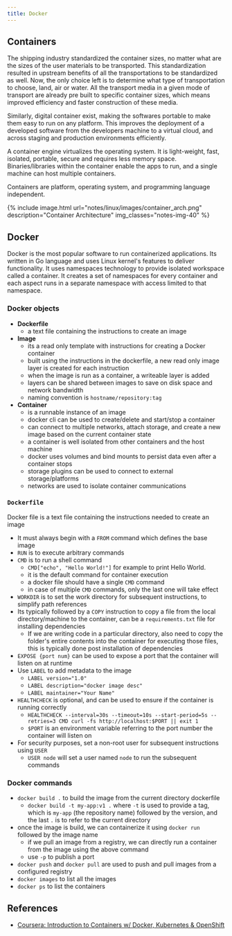 ```yaml
---
title: Docker
---
```


## Containers
The shipping industry standardized the container sizes, no matter what are the sizes of the user materials to be transported. This standardization resulted in upstream benefits of all the transportations to be standardized as well. Now, the only choice left is to determine what type of transportation to choose, land, air or water. All the transport media in a given mode of transport are already pre built to specific container sizes, which means improved efficiency and faster construction of these media.

Similarly, digital container exist, making the softwares portable to make them easy to run on any platform. This improves the deployment of a developed software from the developers machine to a virtual cloud, and across staging and production environments efficiently.

A container engine virtualizes the operating system. It is light-weight, fast, isolated, portable, secure and requires less memory space. Binaries/libraries within the container enable the apps to run, and a single machine can host multiple containers.

Containers are platform, operating system, and programming language independent.

{% include image.html url="notes/linux/images/container_arch.png" description="Container Architecture" img_classes="notes-img-40" %}

## Docker
Docker is the most popular software to run containerized applications. Its written in Go language and uses Linux kernel's features to deliver functionality. It uses namespaces technology to provide isolated workspace called a container. It creates a set of namespaces for every container and each aspect runs in a separate namespace with access limited to that namespace.

### Docker objects
* **Dockerfile**
    * a text file containing the instructions to create an image
* **Image**
    * its a read only template with instructions for creating a Docker container
    * built using the instructions in the dockerfile, a new read only image layer is created for each instruction
    * when the image is run as a container, a writeable layer is added
    * layers can be shared between images to save on disk space and network bandwidth
    * naming convention is `hostname/repository:tag`
* **Container**
    * is a runnable instance of an image
    * docker cli can be used to create/delete and start/stop a container
    * can connect to multiple networks, attach storage, and create a new image based on the current container state
    * a container is well isolated from other containers and the host machine
    * docker uses volumes and bind mounts to persist data even after a container stops
    * storage plugins can be used to connect to external storage/platforms
    * networks are used to isolate container communications

### `Dockerfile`
Docker file is a text file containing the instructions needed to create an image
* It must always begin with a `FROM` command which defines the base image
* `RUN` is to execute arbitrary commands
* `CMD` is to run a shell command
    * `CMD["echo", "Hello World!"]` for example to print Hello World.
    * it is the default command for container execution
    * a docker file should have a single `CMD` command
    * in case of multiple `CMD` commands, only the last one will take effect
* `WORKDIR` is to set the work directory for subsequent instructions, to simplify path references
* Its typically followed by a `COPY` instruction to copy a file from the local directory/machine to the container, can be a `requirements.txt` file for installing dependencies
    * If we are writing code in a particular directory, also need to copy the folder's entire contents into the container for executing those files, this is typically done post installation of dependencies
* `EXPOSE {port num}` can be used to expose a port that the container will listen on at runtime
* Use `LABEL` to add metadata to the image
    * `LABEL version="1.0"`
    * `LABEL description="docker image desc"`
    * `LABEL maintainer="Your Name"`
* `HEALTHCHECK` is optional, and can be used to ensure if the container is running correctly
    * `HEALTHCHECK --interval=30s --timeout=10s --start-period=5s --retries=3 CMD curl -fs http://localhost:$PORT || exit 1`
    * `$PORT` is an environment variable referring to the port number the container will listen on
* For security purposes, set a non-root user for subsequent instructions using `USER`
    * `USER node` will set a user named `node` to run the subsequent commands

### Docker commands
* `docker build .` to build the image from the current directory dockerfile
    * `docker build -t my-app:v1 .` where `-t` is used to provide a tag, which is `my-app` (the repository name) followed by the version, and the last `.` is to refer to the current directory
* once the image is build, we can containerize it using `docker run` followed by the image name
    * if we pull an image from a registry, we can directly run a container from the image using the above command
    * use `-p` to publish a port
* `docker push` and `docker pull` are used to push and pull images from a configured registry
* `docker images` to list all the images
* `docker ps` to list the containers

## References
* [Coursera: Introduction to Containers w/ Docker, Kubernetes & OpenShift](https://www.coursera.org/learn/ibm-containers-docker-kubernetes-openshift)
